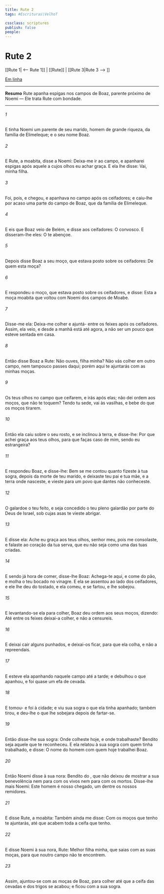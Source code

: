 ```yaml
---
title: Rute 2
tags: #Escrituras\VelhoT

cssclass: scriptures
publish: false
people:
---
```


# Rute 2
[[Rute 1| <-- Rute 1]] | [[Rute]] | [[Rute 3|Rute 3 --> ]]

[Em linha](https://churchofjesuschrist.org/study/scriptures/ot/ruth/2?lang=por)

---
__Resumo__
Rute apanha espigas nos campos de Boaz, parente próximo de Noemi — Ele trata Rute com bondade.

---
###### 1 
E tinha Noemi um parente de seu marido, homem de grande riqueza, da família de Elimeleque; e  o seu nome Boaz.

###### 2 
E Rute, a moabita, disse a Noemi: Deixa-me ir ao campo, e apanharei espigas após aquele a cujos olhos eu achar graça. E ela lhe disse: Vai, minha filha.

###### 3 
Foi, pois, e chegou, e apanhava  no campo após os ceifadores; e caiu-lhe por acaso uma parte do campo de Boaz, que  da família de Elimeleque.

###### 4 
E eis que Boaz veio de Belém, e disse aos ceifadores: O   convosco. E disseram-lhe eles: O  te abençoe.

###### 5 
Depois disse Boaz a seu moço, que estava posto sobre os ceifadores: De quem  esta moça?

###### 6 
E respondeu o moço, que estava posto sobre os ceifadores, e disse: Esta  a moça moabita que voltou com Noemi dos campos de Moabe.

###### 7 
Disse-me ela: Deixa-me colher  e ajuntá- entre os feixes após os ceifadores. Assim, ela veio, e desde a manhã está  até agora, a não ser um pouco que esteve sentada em casa.

###### 8 
Então disse Boaz a Rute: Não ouves, filha minha? Não vás colher em outro campo, nem tampouco passes daqui; porém aqui te ajuntarás com as minhas moças.

###### 9 
Os teus olhos  no campo que ceifarem, e irás após elas; não dei ordem aos moços, que não te toquem? Tendo tu sede, vai às vasilhas, e bebe do que os moços tirarem.

###### 10 
Então ela caiu sobre o seu rosto, e se inclinou à terra, e disse-lhe: Por que achei graça aos teus olhos, para que faças caso de mim, sendo eu  estrangeira?

###### 11 
E respondeu Boaz, e disse-lhe: Bem se me contou quanto fizeste à tua sogra, depois da morte de teu marido, e deixaste teu pai e tua mãe, e a terra onde nasceste, e vieste para um povo que dantes não conheceste.

###### 12 
O  galardoe o teu feito, e seja concedido o teu pleno galardão por parte do  Deus de Israel, sob cujas asas te vieste abrigar.

###### 13 
E disse ela: Ache eu graça aos teus olhos, senhor meu, pois me consolaste, e falaste ao coração da tua serva,  que eu não seja como uma das tuas criadas.

###### 14 
E sendo já hora de comer, disse-lhe Boaz: Achega-te aqui, e come do pão, e molha o teu bocado no vinagre. E ela se assentou ao lado dos ceifadores, e ele lhe deu do  tostado, e ela comeu, e se fartou, e  lhe sobejou.

###### 15 
E levantando-se ela para colher, Boaz deu ordem aos seus moços, dizendo: Até entre os feixes deixai-a colher, e não a censureis.

###### 16 
E deixai cair alguns punhados, e deixai-os ficar, para que ela  colha, e não a repreendais.

###### 17 
E esteve ela apanhando naquele campo até a tarde; e debulhou o que apanhou, e foi quase um efa de cevada.

###### 18 
E tomou- e foi à cidade; e viu sua sogra o que ela tinha apanhado; também tirou, e deu-lhe o que lhe sobejara depois de fartar-se.

###### 19 
Então disse-lhe sua sogra: Onde colheste hoje, e onde trabalhaste? Bendito seja aquele que te reconheceu. E ela relatou à sua sogra com quem tinha trabalhado, e disse: O nome do homem com quem hoje trabalhei  Boaz.

###### 20 
Então Noemi disse à sua nora: Bendito  do , que não deixou de mostrar a sua benevolência nem para com os vivos nem para com os mortos. Disse-lhe mais Noemi: Este homem é nosso  chegado,  um dentre os nossos remidores.

###### 21 
E disse Rute, a moabita: Também ainda me disse: Com os moços que tenho te ajuntarás, até que acabem toda a ceifa que tenho.

###### 22 
E disse Noemi à sua nora, Rute: Melhor  filha minha, que saias com as suas moças, para que noutro campo não te encontrem.

###### 23 
Assim, ajuntou-se com as moças de Boaz, para colher até que a ceifa das cevadas e dos trigos se acabou; e ficou com a sua sogra.

